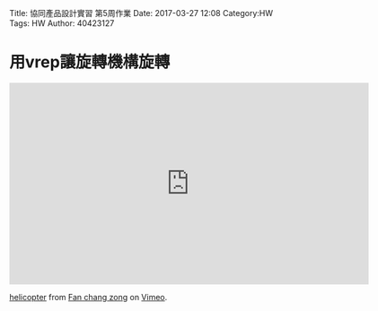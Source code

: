 Title: 協同產品設計實習 第5周作業
Date: 2017-03-27 12:08
Category:HW
Tags: HW
Author: 40423127



<!-- PELICAN_END_SUMMARY -->

用vrep讓旋轉機構旋轉
===

<iframe src="https://player.vimeo.com/video/212971420" width="640" height="360" frameborder="0" webkitallowfullscreen mozallowfullscreen allowfullscreen></iframe>
<p><a href="https://vimeo.com/212971420">helicopter</a> from <a href="https://vimeo.com/user46458423">Fan chang zong</a> on <a href="https://vimeo.com">Vimeo</a>.</p>